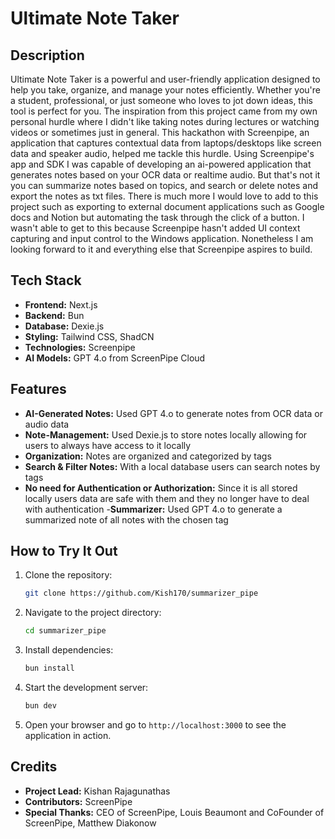 # Ultimate Note Taker

## Description
Ultimate Note Taker is a powerful and user-friendly application designed to help you take, organize, and manage your notes efficiently. Whether you're a student, professional, or just someone who loves to jot down ideas, this tool is perfect for you. The inspiration from this project came from my own personal hurdle where I didn't like taking notes during lectures or watching videos or sometimes just in general. This hackathon with Screenpipe, an application that captures contextual data from laptops/desktops like screen data and speaker audio, helped me tackle this hurdle. Using Screenpipe's app and SDK I was capable of developing an ai-powered application that generates notes based on your OCR data or realtime audio. But that's not it you can summarize notes based on topics, and search or delete notes and export the notes as txt files. There is much more I would love to add to this project such as exporting to external document applications such as Google docs and Notion but automating the task through the click of a button. I wasn't able to get to this because Screenpipe hasn't added UI context capturing and input control to the Windows application. Nonetheless I am looking forward to it and everything else that Screenpipe aspires to build.

## Tech Stack
- **Frontend:** Next.js
- **Backend:** Bun
- **Database:** Dexie.js
- **Styling:** Tailwind CSS, ShadCN
- **Technologies:** Screenpipe
- **AI Models:** GPT 4.o from ScreenPipe Cloud

## Features
- **AI-Generated Notes:** Used GPT 4.o to generate notes from OCR data or audio data
- **Note-Management:** Used Dexie.js to store notes locally allowing for users to always have access to it locally
- **Organization:** Notes are organized and categorized by tags
- **Search & Filter Notes:** With a local database users can search notes by tags 
- **No need for Authentication or Authorization:** Since it is all stored locally users data are safe with them and they no longer have to deal with authentication
-**Summarizer:** Used GPT 4.o to generate a summarized note of all notes with the chosen tag

## How to Try It Out
1. Clone the repository:
    ```bash
    git clone https://github.com/Kish170/summarizer_pipe
    ```
2. Navigate to the project directory:
    ```bash
    cd summarizer_pipe
    ```
3. Install dependencies:
    ```bash
    bun install
    ```
4. Start the development server:
    ```bash
    bun dev
    ```
5. Open your browser and go to `http://localhost:3000` to see the application in action.

## Credits
- **Project Lead:** Kishan Rajagunathas
- **Contributors:** ScreenPipe
- **Special Thanks:** CEO of ScreenPipe, Louis Beaumont and CoFounder of ScreenPipe, Matthew Diakonow 
